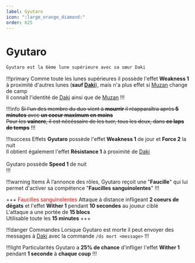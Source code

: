```yaml
---
label: Gyutaro 
icon: ":large_orange_diamond:"
order: 625
---
```


# Gyutaro 

```txt
Gyutaro est la 6ème lune supérieure avec sa sœur Daki
```

!!!primary
Comme toute les lunes supérieures il possède l'effet **Weakness 1** à proximité d'autres lunes (**sauf [Daki](./daki)**), mais n'a plus effet si [Muzan](./muzan) change de camp <br>
Il connaît l'identité de [Daki](./daki) ainsi que de [Muzan](./muzan)
!!!


!!!info 
~~Si l'un des membre du duo vient à **mourrir** il réapparaîtra après **5 minutes** avec **un coeur maximum en moins** <br>
Pour les **vaincre**, il est nécéssaire de les tuer, tous les deux, dans **ce laps de temps**~~
!!!


!!!success Effets
**Gyutaro** possède l'effet **Weakness 1** de jour et **Force 2** la nuit <br>
Il obtient également l'effet **Résistance 1** à proximité de [Daki](./daki) <br>
<br>
Gyutaro possède **Speed 1** de nuit <br>
!!!


!!!warning Items
À l’annonce des rôles, Gyutaro reçoit une "**Faucille**" qui lui permet d'activer sa compétence "**Faucilles sanguinolentes**"
!!!


+++ <d style="color:red;">Faucilles sanguinolentes</d>
Attaque à distance infligeant **2 coeurs de dégats** et l'effet **Wither 1** pendant **10 secondes** au joueur ciblé <br>
L'attaque a une portée de **15 blocs** <br>
Utilisable toute les **15 minutes**
+++


!!!danger Commandes
Lorsque Gyutaro est morte il peut envoyer des messages à [Daki](./daki) avec la commande ```/ds mort <message>```
!!!


!!!light Particularités
Gyutaro a **25% de chance** d'infliger l'effet **Wither 1** pendant **1 seconde** à **chaque coup**
!!!














